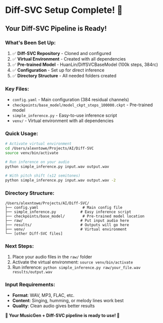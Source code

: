 # Diff-SVC Setup Complete! 🎉

## Your Diff-SVC Pipeline is Ready!

### What's Been Set Up:

1. ✅ **Diff-SVC Repository** - Cloned and configured
2. ✅ **Virtual Environment** - Created with all dependencies
3. ✅ **Pre-trained Model** - HuanLin/DiffSVCBaseModel (100k steps, 384rc)
4. ✅ **Configuration** - Set up for direct inference
5. ✅ **Directory Structure** - All needed folders created

### Key Files:
- `config.yaml` - Main configuration (384 residual channels)
- `checkpoints/base_model/model_ckpt_steps_100000.ckpt` - Pre-trained model
- `simple_inference.py` - Easy-to-use inference script
- `venv/` - Virtual environment with all dependencies

### Quick Usage:

```bash
# Activate virtual environment
cd /Users/alexntowe/Projects/AI/Diff-SVC
source venv/bin/activate

# Run inference on your audio
python simple_inference.py input.wav output.wav

# With pitch shift (±12 semitones)
python simple_inference.py input.wav output.wav -2
```

### Directory Structure:
```
/Users/alexntowe/Projects/AI/Diff-SVC/
├── config.yaml                    # Main config file
├── simple_inference.py           # Easy inference script  
├── checkpoints/base_model/        # Pre-trained model location
├── raw/                          # Put input audio here
├── results/                      # Outputs will go here
├── venv/                         # Virtual environment
└── [other Diff-SVC files]
```

### Next Steps:
1. Place your audio files in the `raw/` folder
2. Activate the virtual environment: `source venv/bin/activate`
3. Run inference: `python simple_inference.py raw/your_file.wav results/output.wav`

### Input Requirements:
- **Format**: WAV, MP3, FLAC, etc.
- **Content**: Singing, humming, or melody lines work best
- **Quality**: Clean audio gives better results

**🎵 Your MusicGen + Diff-SVC pipeline is ready to use! 🎵**
